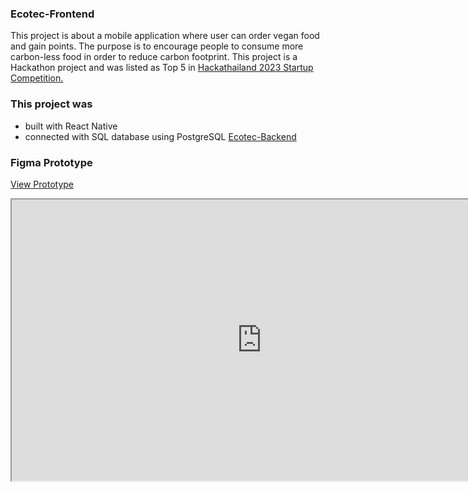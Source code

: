 ### Ecotec-Frontend
This project is about a mobile application where user can order vegan food and gain points. The purpose is to encourage people to consume more carbon-less food in order to reduce carbon footprint.
This project is a Hackathon project and was listed as Top 5 in <a href="https://www.hackathailand.com" target="_blank">Hackathailand 2023 Startup Competition.</a>

### This project was
- built with React Native
- connected with SQL database using PostgreSQL <a href="https://github.com/saipepu/Ecotec-Backend">Ecotec-Backend</a>

### Figma Prototype
<a href="https://www.figma.com/proto/3iwojUFiobL86KUM03GbUK/Portfolio?kind=proto&node-id=903-779&page-id=903%3A17&scaling=scale-down&starting-point-node-id=903%3A779&t=hHmBu4AKcn6fRZD1-1&type=design&viewport=180%2C150%2C0.16" target="_blank">View Prototype</a>
<iframe width="800" height="450" src="https://www.figma.com/embed?embed_host=share&url=https%3A%2F%2Fwww.figma.com%2Fproto%2F3iwojUFiobL86KUM03GbUK%2FPortfolio%3Fkind%3Dproto%26node-id%3D903-779%26page-id%3D903%253A17%26scaling%3Dscale-down%26starting-point-node-id%3D903%253A779%26t%3D95ahOz1PhNk0MzS2-1%26type%3Ddesign%26viewport%3D180%252C150%252C0.16%26mode%3Ddesign"/>

<img src="https://pepu-portfolio.vercel.app/_next/image?url=%2F_next%2Fstatic%2Fmedia%2Fthumbnail.5a65fe9d.png&w=3840&q=75" alt="Ecotect-Frontend"/>

### Getting Start
```bash
git clone [repo-url]
npm install or yarn add
expo start
```
